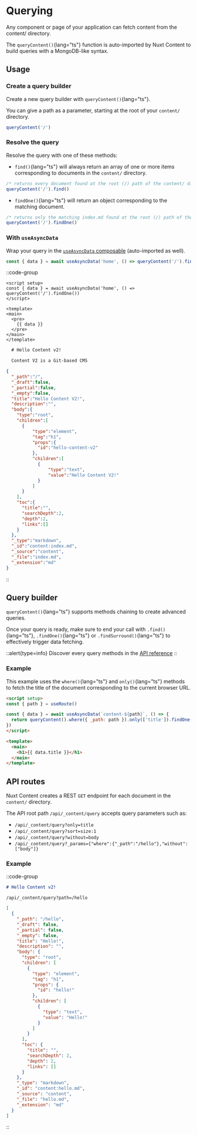 # Querying

Any component or page of your application can fetch content from the content/ directory.

The `queryContent()`{lang="ts"} function is auto-imported by Nuxt Content to build queries with a MongoDB-like syntax.

## Usage

### Create a query builder

Create a new query builder with `queryContent()`{lang="ts"}.

You can give a path as a parameter, starting at the root of your `content/` directory.

```js
queryContent('/')
```

### Resolve the query

Resolve the query with one of these methods:

- `find()`{lang="ts"} will always return an array of one or more items corresponding to documents in the `content/` directory.

```js
/* returns every document found at the root (/) path of the content/ directory */
queryContent('/').find()
```

- `findOne()`{lang="ts"} will return an object corresponding to the matching document.

```js
/* returns only the matching index.md found at the root (/) path of the content/ directory */
queryContent('/').findOne()
```

### With `useAsyncData`

Wrap your query in the [`useAsyncData` composable](https://v3.nuxtjs.org/api/composables/use-async-data) (auto-imported as well).

```js
const { data } = await useAsyncData('home', () => queryContent('/').findOne())
```

::code-group
  ```vue [app.vue]
  <script setup>
  const { data } = await useAsyncData('home', () => queryContent('/').findOne())
  </script>

  <template>
  <main>
    <pre>
      {{ data }}
    </pre>
  </main>
  </template>
  ```

  ```md [content/index.md]
    # Hello Content v2!

    Content V2 is a Git-based CMS
  ```

  ```json ["Preview"]
  {
    "_path":"/",
    "_draft":false,
    "_partial":false,
    "_empty":false,
    "title":"Hello Content V2!",
    "description":"",
    "body":{
      "type":"root",
      "children":[
        {
            "type":"element",
            "tag":"h1",
            "props":{
              "id":"hello-content-v2"
            },
            "children":[
              {
                  "type":"text",
                  "value":"Hello Content V2!"
              }
            ]
        }
      ],
      "toc":{
        "title":"",
        "searchDepth":2,
        "depth":2,
        "links":[]
      }
    },
    "_type":"markdown",
    "_id":"content:index.md",
    "_source":"content",
    "_file":"index.md",
    "_extension":"md"
  }
  ```
::

## Query builder

`queryContent()`{lang="ts"} supports methods chaining to create advanced queries.

Once your query is ready, make sure to end your call with `.find()`{lang="ts"}, `.findOne()`{lang="ts"} or `.findSurround()`{lang="ts"} to effectively trigger data fetching.

::alert{type=info}
Discover every query methods in the [API reference](/api/composables/query-content)
::

### Example

This example uses the `where()`{lang="ts"} and `only()`{lang="ts"} methods to fetch the title of the document corresponding to the current browser URL.

```html
<script setup>
const { path } = useRoute()

const { data } = await useAsyncData(`content-${path}`, () => {
  return queryContent().where({ _path: path }).only(['title']).findOne()
})
</script>

<template>
  <main>
    <h1>{{ data.title }}</h1>
  </main>
</template>
```

## API routes

Nuxt Content creates a REST `GET` endpoint for each document in the `content/` directory.

The API root path `/api/_content/query` accepts query parameters such as:

- `/api/_content/query?only=title`
- `/api/_content/query?sort=size:1`
- `/api/_content/query?without=body`
- `/api/_content/query?_params={"where":{"_path":"/hello"},"without":["body"]}`

### Example

::code-group
  ```md [content/hello.md]
  # Hello Content v2!
  ```

  ```text [Endpoint]
  /api/_content/query?path=/hello
  ```

  ```json [Response]
  [
    {
      "_path": "/hello",
      "_draft": false,
      "_partial": false,
      "_empty": false,
      "title": "Hello!",
      "description": "",
      "body": {
        "type": "root",
        "children": [
          {
            "type": "element",
            "tag": "h1",
            "props": {
              "id": "hello!"
            },
            "children": [
              {
                "type": "text",
                "value": "Hello!"
              }
            ]
          }
        ],
        "toc": {
          "title": "",
          "searchDepth": 2,
          "depth": 2,
          "links": []
        }
      },
      "_type": "markdown",
      "_id": "content:hello.md",
      "_source": "content",
      "_file": "hello.md",
      "_extension": "md"
    }
  ]
  ```
::
